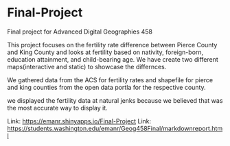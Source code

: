 # Final-Project
Final project for Advanced Digital Geographies 458

This project focuses on the fertility rate difference between Pierce County and King County and looks at fertility based on nativity, foreign-born, education attainment, and child-bearing age. We have create two different maps(interactive and static) to showcase the differnces.

We gathered data from the ACS for fertility rates and shapefile for pierce and king counties from the open data portla for the respective county.

we displayed the fertility data at natural jenks because we believed that was the most accurate way to display it.


Link: https://emanr.shinyapps.io/Final-Project
Link: https://students.washington.edu/emanr/Geog458Final/markdownreport.html
